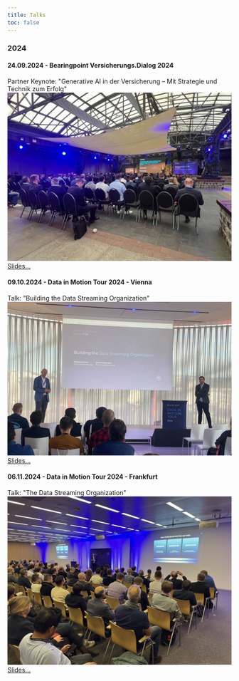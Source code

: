 ```yaml
---
title: Talks
toc: false
---
```

### 2024
#### 24.09.2024 - Bearingpoint Versicherungs.Dialog 2024 
Partner Keynote: "Generative AI in der Versicherung – Mit Strategie und Technik zum Erfolg"
![](VersicherungsDialog-1.jpg)
[Slides...](Daniel_Wessendorf_Bearingpoint_Versicherungs_Dialog_2024_GenAI_in_der_Versicherung.pdf)

#### 09.10.2024 - Data in Motion Tour 2024 - Vienna
Talk: "Building the Data Streaming Organization"
![](DiMT-Vienna-1.jpg)
[Slides...](Daniel_Wessendorf_Data_in_Motion_Tour_2024_Vienna_Building_the_Data_Streaming_Organization.pdf)

#### 06.11.2024 - Data in Motion Tour 2024 - Frankfurt
Talk: "The Data Streaming Organization"
![](DiMT-Frankfurt-1.jpg)
[Slides...](Daniel_Wessendorf_Data_in_Motion_Tour_2024_Frankfurt_The_Data_Streaming_Organization.pdf)
